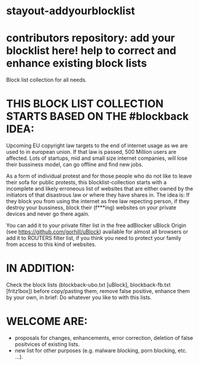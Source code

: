 # stayout-addyourblocklist


contributors repository: add your blocklist here! help to correct and enhance existing block lists
====



Block list collection for all needs.

THIS BLOCK LIST COLLECTION STARTS BASED ON THE #blockback IDEA: 
===============================================================
Upcoming EU copyright law targets to the end of internet usage as we are used to in european union.
If that law is passed, 500 Million users are affected. Lots of startups, mid and small size internet companies, 
will lose their bussiness model, can go offline and find new jobs.

As a form of individual protest and for those people who do not like to leave their sofa for public protests,
this blocklist-collection starts with a incomplete and likely erroneous list of websites 
that are either owned by the initiators of that disastrous law or where they have shares in.
The idea is: If they block you from using the internet as free law repecting person, if they destroy your bussiness, 
block their (f***ing) websites on your private devices and never go there again.

You can add it to your private filter list in the free adBlocker uBlock Origin (see https://github.com/gorhill/uBlock) 
available for almost all browsers or add it to ROUTERS filter list, if you think you need to protect your family from access to this kind of websites.

IN ADDITION:
============
Check the block lists (blockback-ubo.txt [uBlock], blockback-fb.txt [fritz!box]) before copy/pasting them, remove false positive, enhance them by your own, in brief: Do whatever you like to with this lists.


WELCOME ARE:
==========
- proposals for changes, enhancements, error correction, deletion of false positvices of existing lists.
- new list for other purposes (e.g. malware blocking, porn blocking, etc. ...). 
